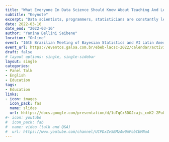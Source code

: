 ```yaml
---
title: "What Everyone In Data Science Should Know About Teaching And Learning "
subtitle: "Keynote"
excerpt: "Data scientists, programmers, statisticians are constantly learning new and rapidly evolving technologies. They often find themselves in a teaching role, either as mentors, generating tutorials, writing blog posts, giving talks, or even teaching more formally at universities or boot camps, without being formally prepared for that role. In this talk, we will review practical, evidence-based strategies for organizing and designing your lessons and materials, explaining concepts at the level of your students, using relevant examples, checking understanding, and connecting with students so that you can be more effective the next time you find yourself in a teaching position."
date: 2022-03-16
date_end: "2022-03-16"
author: "Yanina Bellini Saibene"
location: "Online"
event: "16th Brazilian Meeting of Bayesian Statistics and VI Latin American Conference on Statistical Computing"
event_url: https://eventos.galoa.com.br/ebeb-lacsc-2022/calendar/activity/5189?lang=en
draft: false
# layout options: single, single-sidebar
layout: single
categories:
- Panel Talk
- English
- Education
tags:
- Education
links:
- icon: images
  icon_pack: fas
  name: slides
  url: hhttps://docs.google.com/presentation/d/1uTqCx5DOJcajs_cmK2-2PuUCK0wBAg4fyrCUGnLdy5Y/edit?usp=sharing
#- icon: youtube
#  icon_pack: fab
#  name: video (talk and Q&A)
#  url: https://www.youtube.com/channel/UCPDxZv5BMzAw0mPobCbMNuA 
---
```


